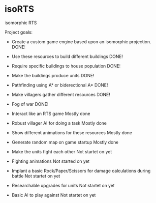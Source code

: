# isoRTS
isomorphic RTS

Project goals:
- Create a custom game engine based upon an isomorphic projection.                                              DONE!
- Use these resources to build different buildings                                                              DONE!
- Require specific buildings to house population                                                                DONE!
- Make the buildings produce units                                                                              DONE!
- Pathfinding using A* or biderectional A*                                                                      DONE!
- Make villagers gather different resources                                                                     DONE!
- Fog of war                                                                                                    DONE!

- Interact like an RTS game                                                                                     Mostly done
- Robust villager AI for doing a task                                                                           Mostly done
- Show different animations for these resources                                                                 Mostly done
- Generate random map on game startup                                                                           Mostly done

- Make the units fight each other                                                                               Not startet on yet
- Fighting animations                                                                                           Not started on yet
- Implant a basic Rock/Paper/Scissors for damage calculations during battle                                     Not startet on yet
- Researchable upgrades for units                                                                               Not startet on yet
- Basic AI to play against                                                                                      Not startet on yet
